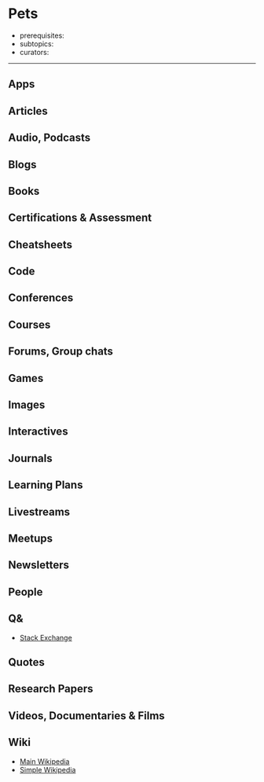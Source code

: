 # Pets

- prerequisites:
- subtopics:
- curators:

------

## Apps

## Articles

## Audio, Podcasts

## Blogs

## Books

## Certifications & Assessment

## Cheatsheets

## Code

## Conferences

## Courses

## Forums, Group chats

## Games

## Images

## Interactives

## Journals

## Learning Plans

## Livestreams

## Meetups

## Newsletters

## People

## Q&

- [Stack Exchange](https://pets.stackexchange.com)

## Quotes

## Research Papers

## Videos, Documentaries & Films

## Wiki

- [Main Wikipedia](https://en.wikipedia.org/wiki/Pet)
- [Simple Wikipedia](https://simple.wikipedia.org/wiki/Pet)

